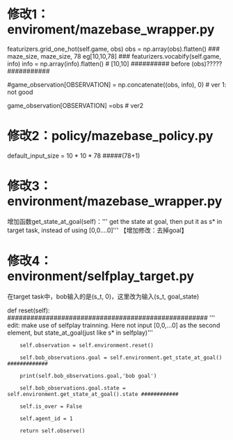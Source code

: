 # 修改1：enviroment/mazebase_wrapper.py

featurizers.grid_one_hot(self.game, obs)
obs = np.array(obs).flatten()  ### maze_size, maze_size, 78  eg[10,10,78] ###
featurizers.vocabify(self.game, info)
info = np.array(info).flatten()  #  [10,10] ########## before (obs)?????   ###########
                
#game_observation[OBSERVATION] = np.concatenate((obs, info), 0)  # ver 1: not good

game_observation[OBSERVATION] =obs   # ver2 

# 修改2：policy/mazebase_policy.py
default_input_size = 10 * 10 * 78   #####(78+1)

# 修改3：environment/mazebase_wrapper.py
增加函数get_state_at_goal(self)：''' get the state at goal, then put it as s* in target task, instead of using [0,0....0]'''
【增加修改：去掉goal】
  
# 修改4： environment/selfplay_target.py
在target task中，bob输入的是(s_t, 0)，这里改为输入(s_t, goal_state)  

 def reset(self):
        ####################################################
        ''' edit: make use of selfplay trainning. Here not input [0,0,...0] as the second element, but state_at_goal(just like s* in selfplay)'''
        
        self.observation = self.environment.reset()
        
        self.bob_observations.goal = self.environment.get_state_at_goal()  #############
        
        print(self.bob_observations.goal,'bob goal')
        
        self.bob_observations.goal.state = self.environment.get_state_at_goal().state ############
        
        self.is_over = False
        
        self.agent_id = 1
        
        return self.observe()
